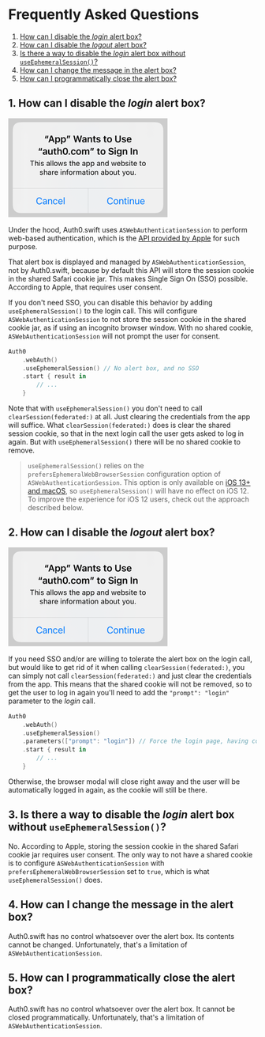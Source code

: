 # Frequently Asked Questions

1. [How can I disable the _login_ alert box?](#1-how-can-i-disable-the-login-alert-box)
2. [How can I disable the _logout_ alert box?](#2-how-can-i-disable-the-logout-alert-box)
3. [Is there a way to disable the _login_ alert box without `useEphemeralSession()`?](#3-is-there-a-way-to-disable-the-login-alert-box-without-useephemeralsession)
4. [How can I change the message in the alert box?](#4-how-can-i-change-the-message-in-the-alert-box)
5. [How can I programmatically close the alert box?](#5-how-can-i-programmatically-close-the-alert-box)

## 1. How can I disable the _login_ alert box?

![sso-alert](./sso-alert.png)

Under the hood, Auth0.swift uses `ASWebAuthenticationSession` to perform web-based authentication, which is the [API provided by Apple](https://developer.apple.com/documentation/authenticationservices/aswebauthenticationsession) for such purpose.

That alert box is displayed and managed by `ASWebAuthenticationSession`, not by Auth0.swift, because by default this API will store the session cookie in the shared Safari cookie jar. This makes Single Sign On (SSO) possible. According to Apple, that requires user consent.

If you don't need SSO, you can disable this behavior by adding `useEphemeralSession()` to the login call. This will configure `ASWebAuthenticationSession` to not store the session cookie in the shared cookie jar, as if using an incognito browser window. With no shared cookie, `ASWebAuthenticationSession` will not prompt the user for consent.

```swift
Auth0
    .webAuth()
    .useEphemeralSession() // No alert box, and no SSO
    .start { result in
        // ...
    }
```

Note that with `useEphemeralSession()` you don't need to call `clearSession(federated:)` at all. Just clearing the credentials from the app will suffice. What `clearSession(federated:)` does is clear the shared session cookie, so that in the next login call the user gets asked to log in again. But with `useEphemeralSession()` there will be no shared cookie to remove.

> `useEphemeralSession()` relies on the `prefersEphemeralWebBrowserSession` configuration option of `ASWebAuthenticationSession`. This option is only available on [iOS 13+ and macOS](https://developer.apple.com/documentation/authenticationservices/aswebauthenticationsession/3237231-prefersephemeralwebbrowsersessio), so `useEphemeralSession()` will have no effect on iOS 12. To improve the experience for iOS 12 users, check out the approach described below.

## 2. How can I disable the _logout_ alert box?

![sso-alert](./sso-alert.png)

If you need SSO and/or are willing to tolerate the alert box on the login call, but would like to get rid of it when calling `clearSession(federated:)`, you can simply not call `clearSession(federated:)` and just clear the credentials from the app. This means that the shared cookie will not be removed, so to get the user to log in again you'll need to add the `"prompt": "login"` parameter to the _login_ call.

```swift
Auth0
    .webAuth()
    .useEphemeralSession()
    .parameters(["prompt": "login"]) // Force the login page, having cookie or not
    .start { result in
        // ...
    }
```

Otherwise, the browser modal will close right away and the user will be automatically logged in again, as the cookie will still be there.

## 3. Is there a way to disable the _login_ alert box without `useEphemeralSession()`?

No. According to Apple, storing the session cookie in the shared Safari cookie jar requires user consent. The only way to not have a shared cookie is to configure `ASWebAuthenticationSession` with `prefersEphemeralWebBrowserSession` set to `true`, which is what `useEphemeralSession()` does.

## 4. How can I change the message in the alert box?

Auth0.swift has no control whatsoever over the alert box. Its contents cannot be changed. Unfortunately, that's a limitation of `ASWebAuthenticationSession`.

## 5. How can I programmatically close the alert box?

Auth0.swift has no control whatsoever over the alert box. It cannot be closed programmatically. Unfortunately, that's a limitation of `ASWebAuthenticationSession`. 
